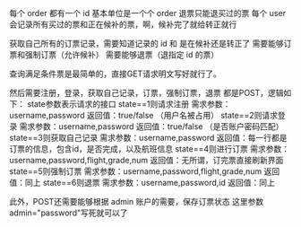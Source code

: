 每个 order 都有一个 id
基本单位是一个个 order
退票只能退买过的票
每个 user 会记录所有买过的票和正在候补的票，啊，候补完了就给转正就行


获取自己所有的订票记录，需要知道记录的 id 和 是在候补还是转正了
需要能够订票和强制订票（允许候补）
需要能够退票（退指定 id 的票）

查询满足条件票是最简单的，直接GET请求明文写好就行了。

然后需要注册，登录，获取自己记录，订票，强制订票，退票
都是POST，逻辑如下：
state参数表示请求的接口
state==1则请求注册
    需求参数：username,password
    返回值：true/false （用户名被占用）
state==2则请求登录
    需求参数：username,password
    返回值：true/false （是否账户密码匹配）
state==3则获取自己记录
    需求参数：username,password
    返回值：每一行都是订票的信息，包含id，是否完成，以及航班信息
state==4则进行订票
    需求参数：username,password,flight,grade,num
    返回值：无所谓，订完票直接刷新界面
state==5则强制订票
    需求参数：username,password,flight,grade,num
    返回值：同上
state==6则退票
    需求参数：username,password,id
    返回值：同上

此外，POST还需要能够根据 admin 账户的需要，保存订票状态
这里参数admin="password"写死就可以了